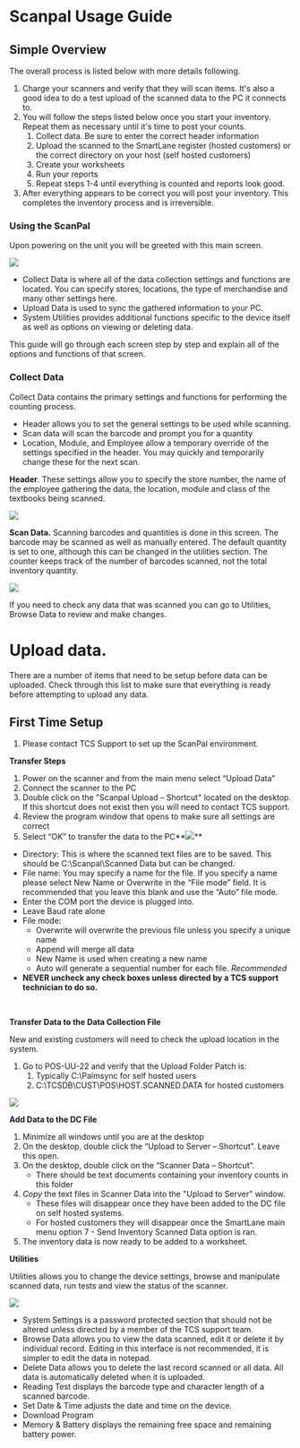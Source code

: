 # Scanpal Usage Guide

<PageHeader />

## **Simple Overview**

The overall process is listed below with more details following.

1. Charge your scanners and verify that they will scan items. It's also a good idea to do a test upload of the scanned data to the PC it connects to.
2. You will follow the steps listed below once you start your inventory. Repeat them as necessary until it's time to post your counts.
    1. Collect data. Be sure to enter the correct header information
    2. Upload the scanned to the SmartLane register (hosted customers) or the correct directory on your host (self hosted customers)
    3. Create your worksheets
    4. Run your reports
    5. Repeat steps 1-4 until everything is counted and reports look good.
3. After everything appears to be correct you will post your inventory. This completes the inventory process and is irreversible.

### Using the ScanPal

Upon powering on the unit you will be greeted with this main screen.

![](./word-image-600.png)

- Collect Data is where all of the data collection settings and functions are located. You can specify stores, locations, the type of merchandise and many other settings here.
- Upload Data is used to sync the gathered information to your PC.
- System Utilities provides additional functions specific to the device itself as well as options on viewing or deleting data.

This guide will go through each screen step by step and explain all of the options and functions of that screen.

### Collect Data

Collect Data contains the primary settings and functions for performing the counting process.

- Header allows you to set the general settings to be used while scanning.
- Scan data will scan the barcode and prompt you for a quantity
- Location, Module, and Employee allow a temporary override of the settings specified in the header. You may quickly and temporarily change these for the next scan.

**Header**. These settings allow you to specify the store number, the name of the employee gathering the data, the location, module and class of the textbooks being scanned.

![](./word-image-601.png)

**Scan Data.** Scanning barcodes and quantities is done in this screen. The barcode may be scanned as well as manually entered. The default quantity is set to one, although this can be changed in the utilities section. The counter keeps track of the number of barcodes scanned, not the total inventory quantity.

![](./word-image-602.png)

If you need to check any data that was scanned you can go to Utilities, Browse Data to review and make changes.

# Upload data.

There are a number of items that need to be setup before data can be uploaded. Check through this list to make sure that everything is ready before attempting to upload any data.

## First Time Setup

1. Please contact TCS Support to set up the ScanPal environment.

**Transfer Steps**

1. Power on the scanner and from the main menu select “Upload Data”
2. Connect the scanner to the PC
3. Double click on the "Scanpal Upload – Shortcut" located on the desktop. If this shortcut does not exist then you will need to contact TCS support.
4. Review the program window that opens to make sure all settings are correct
5. Select “OK” to transfer the data to the PC**![](./word-image-603.png)**

- Directory: This is where the scanned text files are to be saved. This should be C:\\Scanpal\\Scanned Data but can be changed.
- File name: You may specify a name for the file. If you specify a name please select New Name or Overwrite in the “File mode” field. It is recommended that you leave this blank and use the “Auto” file mode.
- Enter the COM port the device is plugged into.
- Leave Baud rate alone
- File mode:
    - Overwrite will overwrite the previous file unless you specify a unique name
    - Append will merge all data
    - New Name is used when creating a new name
    - Auto will generate a sequential number for each file. _Recommended_
- **NEVER uncheck any check boxes unless directed by a TCS support technician to do so.**

 

**Transfer Data to the Data Collection File**

New and existing customers will need to check the upload location in the system.

1. Go to POS-UU-22 and verify that the Upload Folder Patch is:
    1. Typically C:\\Palmsync for self hosted users
    2. C:\\TCSDB\\CUST\\POS\\HOST.SCANNED.DATA for hosted customers

![](./word-image-604.png)

**Add Data to the DC File**

1. Minimize all windows until you are at the desktop
2. On the desktop, double click the “Upload to Server – Shortcut”. Leave this open.
3. On the desktop, double click on the “Scanner Data – Shortcut”.
    - There should be text documents containing your inventory counts in this folder
4. _Copy_ the text files in Scanner Data into the "Upload to Server" window.
    - These files will disappear once they have been added to the DC file on self hosted systems.
    - For hosted customers they will disappear once the SmartLane main menu option 7 - Send Inventory Scanned Data option is ran.
5. The inventory data is now ready to be added to a worksheet.

**Utilities**

Utilities allows you to change the device settings, browse and manipulate scanned data, run tests and view the status of the scanner.

![](./word-image-605.png)

- System Settings is a password protected section that should not be altered unless directed by a member of the TCS support team.
- Browse Data allows you to view the data scanned, edit it or delete it by individual record. Editing in this interface is not recommended, it is simpler to edit the data in notepad.
- Delete Data allows you to delete the last record scanned or all data. All data is automatically deleted when it is uploaded.
- Reading Test displays the barcode type and character length of a scanned barcode.
- Set Date & Time adjusts the date and time on the device.
- Download Program
- Memory & Battery displays the remaining free space and remaining battery power.

<PageFooter />